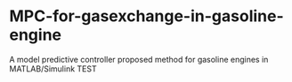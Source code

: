 # MPC-for-gasexchange-in-gasoline-engine
A model predictive controller proposed method for gasoline engines in MATLAB/Simulink
TEST
